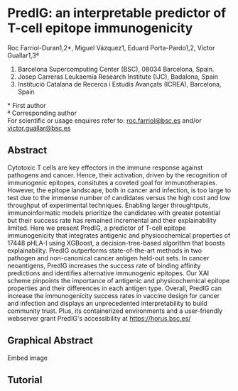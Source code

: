 # PredIG: an interpretable predictor of T-cell epitope immunogenicity

Roc Farriol-Duran1,2*, Miguel Vázquez1, Eduard Porta-Pardo1,2, Víctor Guallar1,3ª
1. Barcelona Supercomputing Center (BSC), 08034 Barcelona, Spain.
2. Josep Carreras Leukaemia Research Institute (IJC), Badalona, Spain
3. Institució Catalana de Recerca i Estudis Avançats (ICREA), Barcelona, Spain

\* First author <br>
ª Corresponding author <br>
For scientific or usage enquires refer to: roc.farriol@bsc.es and/or victor.guallar@bsc.es

## Abstract
Cytotoxic T cells are key effectors in the immune response against pathogens and cancer. Hence, their activation, driven by the recognition of immunogenic epitopes, consitutes a coveted goal for immunotherapies. However, the epitope landscape, both in cancer and infection, is too large to test due to the immense number of candidates versus the high cost and low throughput of experimental techniques. Enabling larger throughtputs, immunoinformatic models prioritize the candidates with greater potential but their success rate has remained incremental and their explainability limited. Here we present PredIG, a predictor of T-cell epitope immunogenicity that integrates antigenic and physicochemical properties of 17448 pHLA-I using XGBoost, a decision-tree-based algorithm that boosts explainability. PredIG outperforms state-of-the-art methods in two pathogen and non-canonical cancer antigen held-out sets. In cancer neoantigens, PredIG increases the success rate of binding affinity predictions and identifies alternative immunogenic epitopes. Our XAI scheme pinpoints the importance of antigenic and physicochemical epitope properties and their differences in each antigen type. Overall, PredIG can increase the immunogenicity success rates in vaccine design for cancer and infection and displays an unprecedented interpretability to build community trust. Plus, its containerized environments and a user-friendly webserver grant PredIG's accessibility at https://horus.bsc.es/

## Graphical Abstract
Embed image


## Tutorial


